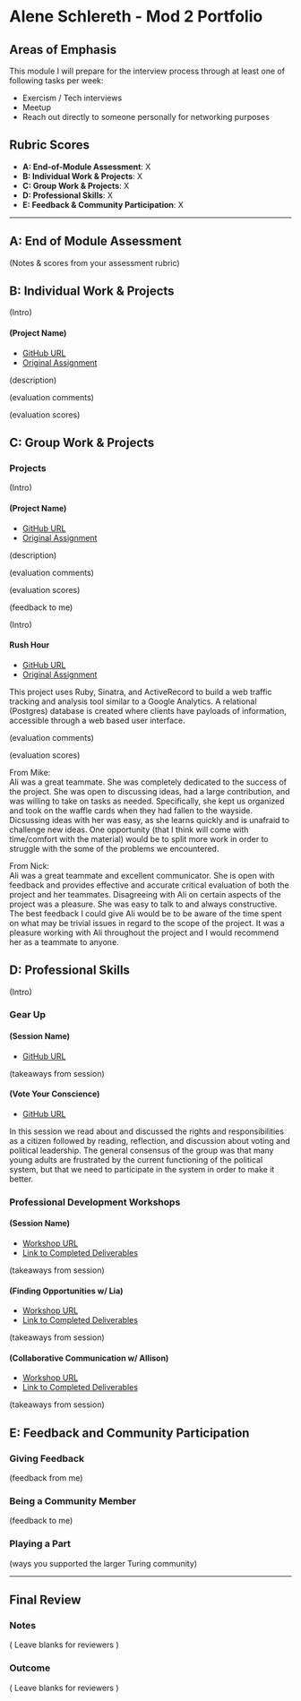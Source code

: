 
# Alene Schlereth - Mod 2 Portfolio

## Areas of Emphasis

This module I will prepare for the interview process through at least one of following tasks per week:  
* Exercism / Tech interviews 
* Meetup
* Reach out directly to someone personally for networking purposes

## Rubric Scores

* **A: End-of-Module Assessment**: X
* **B: Individual Work & Projects**: X
* **C: Group Work & Projects**: X
* **D: Professional Skills**: X
* **E: Feedback & Community Participation**: X

-----------------------

## A: End of Module Assessment

(Notes & scores from your assessment rubric)


## B: Individual Work & Projects

(Intro)

#### (Project Name)

* [GitHub URL]()
* [Original Assignment]()

(description)

(evaluation comments)

(evaluation scores)

## C: Group Work & Projects

### Projects

(Intro)

#### (Project Name)

* [GitHub URL]()
* [Original Assignment]()

(description)

(evaluation comments)

(evaluation scores)

(feedback to me)

(Intro)

#### Rush Hour

* [GitHub URL]()
* [Original Assignment](https://github.com/turingschool/curriculum/blob/master/source/projects/rush_hour.md)

This project uses Ruby, Sinatra, and ActiveRecord to build a web traffic tracking and analysis tool similar to a Google Analytics. A relational (Postgres) database is created where clients have payloads of information, accessible through a web based user interface.  

(evaluation comments)

(evaluation scores)

From Mike:  
Ali was a great teammate.  She was completely dedicated to the success of the project. She was open to discussing ideas, had a large contribution, and was willing to take on tasks as needed.  Specifically, she kept us organized and took on the waffle cards when they had fallen to the wayside.  Dicsussing ideas with her was easy, as she learns quickly and is unafraid to challenge new ideas.  One opportunity (that I think will come with time/comfort with the material) would be to split more work in order to struggle with the some of the problems we encountered.  

From Nick:  
Ali was a great teammate and excellent communicator. She is open with feedback and provides effective and accurate critical evaluation of both the project and her teammates. Disagreeing with Ali on certain aspects of the project was a pleasure. She was easy to talk to and always constructive. The best feedback I could give Ali would be to be aware of the time spent on what may be trivial issues in regard to the scope of the project. It was a pleasure working with Ali throughout the project and I would recommend her as a teammate to anyone.

## D: Professional Skills
(Intro)

### Gear Up
#### (Session Name)

* [GitHub URL]()

(takeaways from session)

#### (Vote Your Conscience)

* [GitHub URL](https://github.com/turingschool/gear-up/blob/master/vote_your_conscience.markdown)

In this session we read about and discussed the rights and responsibilities as a citizen followed by reading, reflection, and discussion about voting and political leadership. The general consensus of the group was that many young adults are frustrated by the current functioning of the political system, but that we need to participate in the system in order to make it better. 

### Professional Development Workshops
#### (Session Name)

* [Workshop URL]()
* [Link to Completed Deliverables]()

(takeaways from session)
#### (Finding Opportunities w/ Lia)

* [Workshop URL](https://github.com/turingschool/professional_skills/blob/master/finding_opportunities.md)
* [Link to Completed Deliverables]()

(takeaways from session)

#### (Collaborative Communication w/ Allison)

* [Workshop URL](https://github.com/turingschool/professional_skills/blob/master/collaborative-communication.md)
* [Link to Completed Deliverables]()

(takeaways from session)

## E: Feedback and Community Participation

### Giving Feedback

(feedback from me)

### Being a Community Member

(feedback to me)

### Playing a Part

(ways you supported the larger Turing community)

------------------

## Final Review

### Notes

( Leave blanks for reviewers )

### Outcome

( Leave blanks for reviewers )

